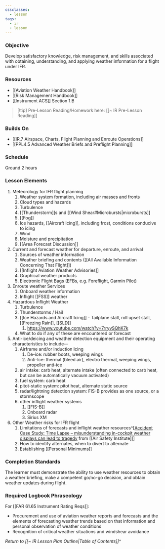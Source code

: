 ```yaml
---
cssclasses:
  - lesson
tags:
  - ir
  - lesson
---
```

### Objective
Develop satisfactory knowledge, risk management, and skills associated with obtaining, understanding, and applying weather information for a flight under IFR. 

### Resources
- [[Aviation Weather Handbook]]
- [[Risk Management Handbook]]
- [[Instrument ACS]] Section 1.B

> [!tip] Pre-Lesson Reading/Homework here: [[~ IR Pre-Lesson Reading]]

### Builds On
- [[IR.7 Airspace, Charts, Flight Planning and Enroute Operations]]
- [[PPL4.5 Advanced Weather Briefs and Preflight Planning]]

### Schedule
Ground 2 hours 

### Lesson Elements
1. Meteorology for IFR flight planning 
	1. Weather system formation, including air masses and fronts 
	2. Cloud types and hazards 
	3. Turbulence 
	4. [[Thunderstorm]]s and [[Wind Shear#Microbursts|microbursts]] 
	5. [[Fog]]
	6. Ice hazards, [[Aircraft Icing]], including frost, conditions conducive to icing
	7. Wind 
	8. Moisture and precipitation 
	9. [[Area Forecast Discussion]]
2. Current and forecast weather for departure, enroute, and arrival
	1. Sources of weather information 
	2. Weather briefing and contents ([[All Available Information Concerning That Flight]])
	3. [[Inflight Aviation Weather Advisories]]
	4. Graphical weather products 
	5. Electronic Flight Bags (EFBs, e.g. Foreflight, Garmin Pilot) 
3. Enroute weather Services 
	1. Onboard weather information 
	2. Inflight [[FSS]] weather 
4. Hazardous Inflight Weather
	1. Turbulence
	2. Thunderstorms / Hail
	3. [[Ice Hazards and Aircraft Icing]] - Tailplane stall, roll upset stall, [[Freezing Rain]], [[SLD]]
		1. https://www.youtube.com/watch?v=7rryvSQhK7k
	4. What to do if any of these are encountered or forecast
5. Anti-ice/deicing and weather detection equipment and their operating characteristics to include—
	1. Airframe and/or induction Icing
		1. De-ice: rubber boots, weeping wings
		2. Anti-Ice: thermal (bleed air), electro thermal, weeping wings, propeller anti-ice
	2. air intake: carb heat, alternate intake (often connected to carb heat, but can be automatically vacuum activated)
	3. fuel system: carb heat
	4. pitot-static system: pitot heat, alternate static source
	5. radar/lightning detection system: FIS-B provides as one source, or a stormscope
	6. other inflight weather systems
		1. [[FIS-B]] 
		2. Onboard radar
		3. Sirius XM
6. Other Weather risks for IFR flight 
	1. Limitations of forecasts and inflight weather resources^[[Accident Case Study: Time Lapse – misunderstanding in-cockpit weather displays can lead to tragedy](https://www.youtube.com/watch?v=83uvKWJS2os) from [[Air Safety Institute]]]
	2. How to identify alternates, when to divert to alternate 
	3. Establishing [[Personal Minimums]]

### Completion Standards
The learner must demonstrate the ability to use weather resources to obtain a weather briefing, make a competent go/no-go decision, and obtain weather updates during flight. 

### Required Logbook Phraseology
For [[FAR 61.65 Instrument Rating Reqs]]:
- Procurement and use of aviation weather reports and forecasts and the elements of forecasting weather trends based on that information and personal observation of weather conditions
- Recognition of critical weather situations and windshear avoidance

*Return to [[~ IR Lesson Plan Outline|Table of Contents]]^*